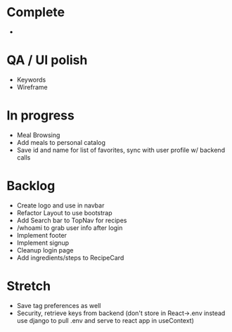 # Complete
- 

# QA / UI polish
- Keywords
- Wireframe

# In progress
- Meal Browsing
- Add meals to personal catalog
- Save id and name for list of favorites, sync with user profile w/ backend calls

# Backlog
- Create logo and use in navbar
- Refactor Layout to use bootstrap <Container>
- Add Search bar to TopNav for recipes
- /whoami to grab user info after login
- Implement footer
- Implement signup
- Cleanup login page
- Add ingredients/steps to RecipeCard

# Stretch
- Save tag preferences as well
- Security, retrieve keys from backend (don't store in React->.env instead use django to pull .env and serve to react app in useContext)
